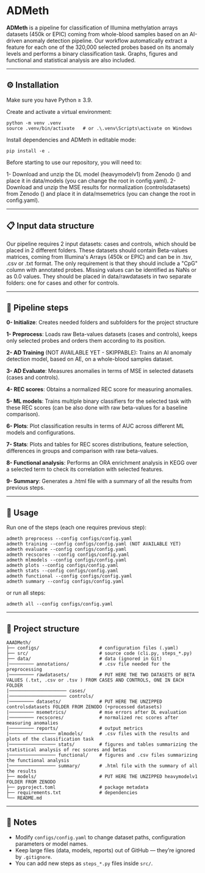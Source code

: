 # ADMeth

**ADMeth** is a pipeline for classification of Illumina methylation arrays datasets (450k or EPIC) coming from whole-blood samples based on an AI-driven anomaly detection pipeline. Our workflow automatically extract a feature for each one of the 320,000 selected probes based on its anomaly levels and performs a binary classification task. Graphs, figures and functional and statistical analysis are also included. 

---

## ⚙️ Installation

Make sure you have Python ≥ 3.9.

Create and activate a virtual environment:

    python -m venv .venv
    source .venv/bin/activate   # or .\.venv\Scripts\activate on Windows

Install dependencies and ADMeth in editable mode:

    pip install -e .

Before starting to use our repository, you will need to: 

1- Download and unzip the DL model (heavymodelv1) from Zenodo () and place it in data/models (you can change the root in config.yaml).
2- Download and unzip the MSE results for normalization (controlsdatasets) from Zenodo () and place it in data/msemetrics (you can change the root in config.yaml).

---
## 📋 Input data structure

Our pipeline requires 2 input datasets: cases and controls, which should be placed in 2 different folders. These datasets should contain Beta-values matrices, coming from Illumina's Arrays (450k or EPIC) and can be in .tsv, .csv or .txt format. The only requirement is that they should include a "CpG" column with annotated probes. Missing values can be identified as NaNs or as 0.0 values. They should be placed in data/rawdatasets in two separate folders: one for cases and other for controls.

---
## 🔗 Pipeline steps
**0- Initialize**: Creates needed folders and subfolders for the project structure

**1- Preprocess**: Loads raw Beta-values datasets (cases and controls), keeps only selected probes and orders them according to its position.

**2- AD Training** (NOT AVAILABLE YET - SKIPPABLE): Trains an AI anomaly detection model, based on AE, on a whole-blood samples dataset. 

**3- AD Evaluate**: Measures anomalies in terms of MSE in selected datasets (cases and controls).

**4- REC scores**: Obtains a normalized REC score for measuring anomalies.

**5- ML models**: Trains multiple binary classifiers for the selected task with these REC scores (can be also done with raw beta-values for a baseline comparison).

**6- Plots**: Plot classification results in terms of AUC across different ML models and configurations.

**7- Stats**: Plots and tables for REC scores distributions, feature selection, differences in groups and comparison with raw beta-values.

**8- Functional analysis**: Performs an ORA enrichment analysis in KEGG over a selected term to check its correlation with selected features.

**9- Summary**: Generates a .html file with a summary of all the results from previous steps.

---
## 🚀 Usage

Run one of the steps (each one requires previous step):

    admeth preprocess --config configs/config.yaml
    admeth training --config configs/config.yaml (NOT AVAILABLE YET)
    admeth evaluate --config configs/config.yaml
    admeth recscores --config configs/config.yaml
    admeth mlmodels --config configs/config.yaml
    admeth plots --config configs/config.yaml
    admeth stats --config configs/config.yaml
    admeth functional --config configs/config.yaml
    admeth summary --config configs/config.yaml 

or run all steps:

    admeth all --config configs/config.yaml

---
## 📁 Project structure

    AAADMeth/
    ├── configs/                      # configuration files (.yaml)
    ├── src/                          # source code (cli.py, steps_*.py)
    ├── data/                         # data (ignored in Git)
    |───────── annotations/           # .csv file needed for the preprocessing
    |───────── rawdatasets/           # PUT HERE THE TWO DATASETS OF BETA VALUES (.txt, .csv or .tsv ) FROM CASES AND CONTROLS, ONE IN EACH FOLDER
    |───────────────────── cases/
    |───────────────────── controls/   
    |───────── datasets/              # PUT HERE THE UNZIPPED controlsdatasets FOLDER FROM ZENODO (+processed datasets)
    |───────── msemetrics/            # mse errors after DL evaluation
    |───────── recscores/             # normalized rec scores after measuring anomalies
    |───────── reports/               # output metrics 
    |───────────────── mlmodels/      # .csv files with the results and plots of the classification task
    |───────────────── stats/         # figures and tables summarizing the statistical analysis of rec scores and betas
    |───────────────── functional/    # figures and .csv files summarizing the functional analysis
    |───────────────── summary/       # .html file with the summary of all the results
    ├── models/                       # PUT HERE THE UNZIPPED heavymodelv1 FOLDER FROM ZENODO 
    ├── pyproject.toml                # package metadata
    ├── requirements.txt              # dependencies
    └── README.md          

---
## 🧠 Notes

- Modify `configs/config.yaml` to change dataset paths, configuration parameters or model names.
- Keep large files (data, models, reports) out of GitHub — they’re ignored by `.gitignore`.
- You can add new steps as `steps_*.py` files inside `src/`.
